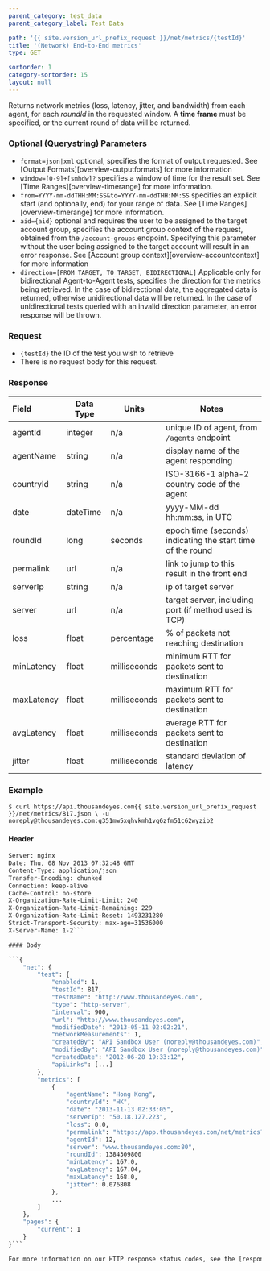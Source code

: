 ```yaml
---
parent_category: test_data
parent_category_label: Test Data

path: '{{ site.version_url_prefix_request }}/net/metrics/{testId}'
title: '(Network) End-to-End metrics'
type: GET

sortorder: 1
category-sortorder: 15
layout: null
---
```


Returns network metrics (loss, latency, jitter, and bandwidth) from each agent, for each *roundId* in the requested window.  A **time frame** must be specified, or the current round of data will be returned.

### Optional (Querystring) Parameters

* `format=json|xml` optional, specifies the format of output requested.  See [Output Formats][overview-outputformats] for more information
* `window=[0-9]+[smhdw]?` specifies a window of time for the result set.  See [Time Ranges][overview-timerange] for more information.
* `from=YYYY-mm-ddTHH:MM:SS&to=YYYY-mm-ddTHH:MM:SS` specifies an explicit start (and optionally, end) for your range of data.  See [Time Ranges][overview-timerange] for more information.
* `aid={aid}` optional and requires the user to be assigned to the target account group, specifies the account group context of the request, obtained from the `/account-groups` endpoint.  Specifying this parameter without the user being assigned to the target account will result in an error response. See [Account group context][overview-accountcontext] for more information
* `direction=[FROM_TARGET, TO_TARGET, BIDIRECTIONAL]` Applicable only for bidirectional Agent-to-Agent tests, specifies the direction for the metrics being retrieved.  In the case of bidirectional data, the aggregated data is returned, otherwise unidirectional data will be returned.  In the case of unidirectional tests queried with an invalid direction parameter, an error response will be thrown.

### Request

* `{testId}` the ID of the test you wish to retrieve
* There is no request body for this request.

### Response

Field | Data Type | Units | Notes
:------------|-------------|-------------|-------------|
agentId | integer | n/a | unique ID of agent, from `/agents` endpoint
agentName | string | n/a | display name of the agent responding
countryId | string | n/a | ISO-3166-1 alpha-2 country code of the agent
date | dateTime | n/a | yyyy-MM-dd hh:mm:ss, in UTC
roundId | long | seconds | epoch time (seconds) indicating the start time of the round
permalink | url | n/a | link to jump to this result in the front end
serverIp | string | n/a | ip of target server
server | url | n/a | target server, including port (if method used is TCP)
loss | float | percentage | % of packets not reaching destination
minLatency | float | milliseconds | minimum RTT for packets sent to destination
maxLatency | float | milliseconds | maximum RTT for packets sent to destination
avgLatency | float | milliseconds | average RTT for packets sent to destination
jitter | float | milliseconds | standard deviation of latency

### Example

`$ curl https://api.thousandeyes.com{{ site.version_url_prefix_request }}/net/metrics/817.json \
  -u noreply@thousandeyes.com:g351mw5xqhvkmh1vq6zfm51c62wyzib2`

#### Header

```HTTP/1.1 200 OK
Server: nginx
Date: Thu, 08 Nov 2013 07:32:48 GMT
Content-Type: application/json
Transfer-Encoding: chunked
Connection: keep-alive
Cache-Control: no-store
X-Organization-Rate-Limit-Limit: 240
X-Organization-Rate-Limit-Remaining: 229
X-Organization-Rate-Limit-Reset: 1493231280
Strict-Transport-Security: max-age=31536000
X-Server-Name: 1-2```

#### Body

```{
    "net": {
        "test": {
            "enabled": 1,
            "testId": 817,
            "testName": "http://www.thousandeyes.com",
            "type": "http-server",
            "interval": 900,
            "url": "http://www.thousandeyes.com",
            "modifiedDate": "2013-05-11 02:02:21",
            "networkMeasurements": 1,
            "createdBy": "API Sandbox User (noreply@thousandeyes.com)",
            "modifiedBy": "API Sandbox User (noreply@thousandeyes.com)",
            "createdDate": "2012-06-28 19:33:12",
            "apiLinks": [...]
        },
        "metrics": [
            {
                "agentName": "Hong Kong",
                "countryId": "HK",
                "date": "2013-11-13 02:33:05",
                "serverIp": "50.18.127.223",
                "loss": 0.0,
                "permalink": "https://app.thousandeyes.com/net/metrics?__a=75&testId=817&roundId=1384309800&serverId=71&agentId=12",
                "agentId": 12,
                "server": "www.thousandeyes.com:80",
                "roundId": 1384309800
                "minLatency": 167.0,
                "avgLatency": 167.04,
                "maxLatency": 168.0,
                "jitter": 0.076808
            },
            ...
        ]
    },
    "pages": {
        "current": 1
    }
}```

For more information on our HTTP response status codes, see the [response status codes documentation][overview-responsestatuscodes].
